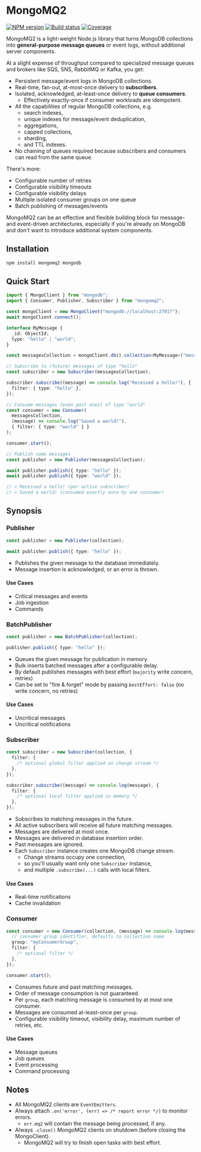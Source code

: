 # MongoMQ2

[![NPM version](https://img.shields.io/npm/v/mongomq2?style=flat-square)](https://www.npmjs.com/package/mongomq2)
[![Build status](https://img.shields.io/github/workflow/status/morris/mongomq2/Pipeline?style=flat-square)](https://github.com/morris/mongomq2/actions)
[![Coverage](https://img.shields.io/codecov/c/github/morris/mongomq2?style=flat-square&token=5GBOZPEJW0)](https://app.codecov.io/gh/morris/mongomq2)

MongoMQ2 is a light-weight Node.js library that turns MongoDB collections into
**general-purpose message queues** or event logs,
without additional server components.

At a slight expense of throughput compared to specialized
message queues and brokers like SQS, SNS, RabbitMQ or Kafka, you get:

- Persistent message/event logs in MongoDB collections.
- Real-time, fan-out, at-most-once delivery to **subscribers**.
- Isolated, acknowledged, at-least-once delivery to **queue consumers**.
  - Effectively exactly-once if consumer workloads are idempotent.
- All the capabilities of regular MongoDB collections, e.g.
  - search indexes,
  - unique indexes for message/event deduplication,
  - aggregations,
  - capped collections,
  - sharding,
  - and TTL indexes.
- No chaining of queues required because subscribers and consumers can read from the same queue.

There's more:

- Configurable number of retries
- Configurable visibility timeouts
- Configurable visibility delays
- Multiple isolated consumer groups on one queue
- Batch publishing of messages/events

MongoMQ2 can be an effective and flexible building block for
message- and event-driven architectures,
especially if you're already on MongoDB
and don't want to introduce additional system components.

## Installation

```sh
npm install mongomq2 mongodb
```

## Quick Start

```ts
import { MongoClient } from "mongodb";
import { Consumer, Publisher, Subscriber } from "mongomq2";

const mongoClient = new MongoClient("mongodb://localhost:27017");
await mongoClient.connect();

interface MyMessage {
  _id: ObjectId;
  type: "hello" | "world";
}

const messagesCollection = mongoClient.db().collection<MyMessage>("messages");

// Subscribe to (future) messages of type "hello"
const subscriber = new Subscriber(messagesCollection);

subscriber.subscribe((message) => console.log("Received a hello!"), {
  filter: { type: "hello" },
});

// Consume messages (even past ones) of type "world"
const consumer = new Consumer(
  messagesCollection,
  (message) => console.log("Saved a world!"),
  { filter: { type: "world" } }
);

consumer.start();

// Publish some messages
const publisher = new Publisher(messagesCollection);

await publisher.publish({ type: "hello" });
await publisher.publish({ type: "world" });

// > Received a hello! (per active subscriber)
// > Saved a world! (consumed exactly once by one consumer)
```

## Synopsis

### Publisher

```ts
const publisher = new Publisher(collection);

await publisher.publish({ type: "hello" });
```

- Publishes the given message to the database immediately.
- Message insertion is acknowledged, or an error is thrown.

#### Use Cases

- Critical messages and events
- Job ingestion
- Commands

### BatchPublisher

```ts
const publisher = new BatchPublisher(collection);

publisher.publish({ type: "hello" });
```

- Queues the given message for publication in memory.
- Bulk inserts batched messages after a configurable delay.
- By default publishes messages with best effort (`majority` write concern, retries)
- Can be set to "fire & forget" mode by passing `bestEffort: false` (no write concern, no retries)

#### Use Cases

- Uncritical messages
- Uncritical notifications

### Subscriber

```ts
const subscriber = new Subscriber(collection, {
  filter: {
    /* optional global filter applied on change stream */
  },
});

subscriber.subscribe((message) => console.log(message), {
  filter: {
    /* optional local filter applied in memory */
  },
});
```

- Subscribes to matching messages in the future.
- All active subscribers will receive all future matching messages.
- Messages are delivered at most once.
- Messages are delivered in database insertion order.
- Past messages are ignored.
- Each `Subscriber` instance creates one MongoDB change stream.
  - Change streams occupy one connection,
  - so you'll usually want only one `Subscriber` instance,
  - and multiple `.subscribe(...)` calls with local filters.

#### Use Cases

- Real-time notifications
- Cache invalidation

### Consumer

```ts
const consumer = new Consumer(collection, (message) => console.log(message), {
  // consumer group identifier, defaults to collection name
  group: "myConsumerGroup",
  filter: {
    /* optional filter */
  },
});

consumer.start();
```

- Consumes future and past matching messages.
- Order of message consumption is not guaranteed.
- Per `group`, each matching message is consumed by at most one consumer.
- Messages are consumed at-least-once per `group`.
- Configurable visibility timeout, visibility delay, maximum number of retries, etc.

#### Use Cases

- Message queues
- Job queues
- Event processing
- Command processing

## Notes

- All MongoMQ2 clients are `EventEmitters`.
- Always attach `.on('error', (err) => /* report error */)` to monitor errors.
  - `err.mq2` will contain the message being processed, if any.
- Always `.close()` MongoMQ2 clients on shutdown (before closing the MongoClient).
  - MongoMQ2 will try to finish open tasks with best effort.
